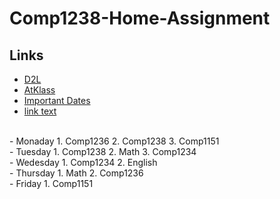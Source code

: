 # Comp1238-Home-Assignment
## Links
- [D2L](https://learn.georgebrown.ca)
- [AtKlass](https://app.atklass.com)
- [Important Dates](https://www.georgebrown.ca/current-students/important-dates?term=27246&category=131)
- [link text](comp1238.md)
<br>
- Monaday
1. Comp1236
2. Comp1238
3. Comp1151
<br>
- Tuesday
1. Comp1238
2. Math
3. Comp1234
<br>
- Wedesday
1. Comp1234
2. English
<br>
- Thursday
1. Math
2. Comp1236
<br>
- Friday
1. Comp1151

